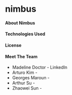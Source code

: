 # nimbus


#### About Nimbus

#### Technologies Used



#### License

#### Meet The Team

* Madeline Doctor - LinkedIn
* Arturo Kim - 
* Georges Maroun - 
* Arthur Su - 
* Zhaowei Sun - 
